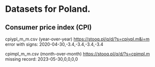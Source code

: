 # Datasets for Poland.

## Consumer price index (CPI)

cpiypl_m_m.csv (year-over-year)
https://stooq.pl/q/d/?s=cpiypl.m&i=m
error with signs:
2020-04-30,-3.4,-3.4,-3.4,-3.4

cpimpl_m_m.csv (month-over-month)
https://stooq.pl/q/d/?s=cpimpl.m
missing record:
2023-05-30,0,0,0,0